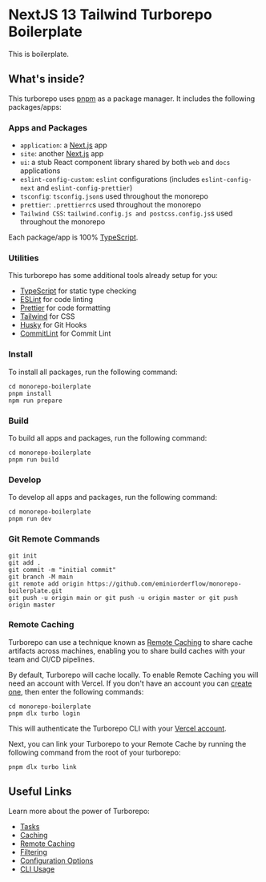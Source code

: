 # NextJS 13 Tailwind Turborepo Boilerplate

This is boilerplate.

## What's inside?

This turborepo uses [pnpm](https://pnpm.io) as a package manager. It includes the following packages/apps:

### Apps and Packages

- `application`: a [Next.js](https://nextjs.org/) app
- `site`: another [Next.js](https://nextjs.org/) app
- `ui`: a stub React component library shared by both `web` and `docs` applications
- `eslint-config-custom`: `eslint` configurations (includes `eslint-config-next` and `eslint-config-prettier`)
- `tsconfig`: `tsconfig.json`s used throughout the monorepo
- `prettier`: `.prettierrc`s used throughout the monorepo
- `Tailwind CSS`: `tailwind.config.js and postcss.config.js`s used throughout the monorepo

Each package/app is 100% [TypeScript](https://www.typescriptlang.org/).

### Utilities

This turborepo has some additional tools already setup for you:

- [TypeScript](https://www.typescriptlang.org/) for static type checking
- [ESLint](https://eslint.org/) for code linting
- [Prettier](https://prettier.io) for code formatting
- [Tailwind](https://tailwindcss.com/docs/guides/nextjs) for CSS
- [Husky](https://typicode.github.io/husky/) for Git Hooks
- [CommitLint](https://commitlint.js.org/) for Commit Lint

### Install

To install all packages, run the following command:

```
cd monorepo-boilerplate
pnpm install
npm run prepare
```

### Build

To build all apps and packages, run the following command:

```
cd monorepo-boilerplate
pnpm run build
```

### Develop

To develop all apps and packages, run the following command:

```
cd monorepo-boilerplate
pnpm run dev
```

### Git Remote Commands

```
git init
git add .
git commit -m "initial commit"
git branch -M main
git remote add origin https://github.com/eminiorderflow/monorepo-boilerplate.git
git push -u origin main or git push -u origin master or git push origin master
```

### Remote Caching

Turborepo can use a technique known as [Remote Caching](https://turbo.build/repo/docs/core-concepts/remote-caching) to share cache artifacts across machines, enabling you to share build caches with your team and CI/CD pipelines.

By default, Turborepo will cache locally. To enable Remote Caching you will need an account with Vercel. If you don't have an account you can [create one](https://vercel.com/signup), then enter the following commands:

```
cd monorepo-boilerplate
pnpm dlx turbo login
```

This will authenticate the Turborepo CLI with your [Vercel account](https://vercel.com/docs/concepts/personal-accounts/overview).

Next, you can link your Turborepo to your Remote Cache by running the following command from the root of your turborepo:

```
pnpm dlx turbo link
```

## Useful Links

Learn more about the power of Turborepo:

- [Tasks](https://turbo.build/repo/docs/core-concepts/monorepos/running-tasks)
- [Caching](https://turbo.build/repo/docs/core-concepts/caching)
- [Remote Caching](https://turbo.build/repo/docs/core-concepts/remote-caching)
- [Filtering](https://turbo.build/repo/docs/core-concepts/monorepos/filtering)
- [Configuration Options](https://turbo.build/repo/docs/reference/configuration)
- [CLI Usage](https://turbo.build/repo/docs/reference/command-line-reference)
